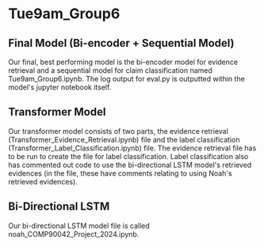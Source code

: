 Tue9am_Group6
===============

Final Model (Bi-encoder + Sequential Model)
----------

Our final, best performing model is the bi-encoder model for evidence retrieval and a sequential model for claim classification named Tue9am_Group6.ipynb. The log output for eval.py is outputted within the model's jupyter notebook itself.

Transformer Model
-----

Our transformer model consists of two parts, the evidence retrieval (Transformer_Evidence_Retrieval.ipynb) file and the label classification (Transformer_Label_Classification.ipynb) file. The evidence retrieval file has to be run to create the file for label classification. Label classification also has commented out code to use the bi-directional LSTM model's retrieved evidences (in the file, these have comments relating to using Noah's retrieved evidences).

Bi-Directional LSTM
-----

Our bi-directional LSTM model file is called noah_COMP90042_Project_2024.ipynb.
